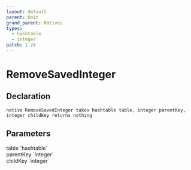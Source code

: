 ```yaml
---
layout: default
parent: Unit
grand_parent: Natives
types:
  - hashtable
  - integer
patch: 1.24
---
```


# RemoveSavedInteger

## Declaration

```
native RemoveSavedInteger takes hashtable table, integer parentKey, integer childKey returns nothing
```

## Parameters
<dl>
  <dt>table `hashtable`</dt>
  <dd></dd>

  <dt>parentKey `integer`</dt>
  <dd></dd>

  <dt>childKey `integer`</dt>
  <dd></dd>
</dl>